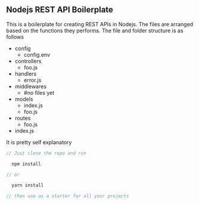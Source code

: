 ## Nodejs REST API Boilerplate

This is a boilerplate for creating REST APIs in Nodejs. The files are arranged
based on the functions they performs. The file and folder structure is as follows

- config
  - config.env
- controllers
  - foo.js
- handlers
  - error.js
- middlewares
  - #no files yet
- models
  - index.js
  - foo.js
- routes
  - foo.js
- index.js

It is pretty self explanatory

```javascript
// Just clone the repo and run

  npm install

// or

  yarn install

// then use as a starter for all your projects

```
